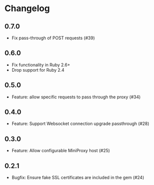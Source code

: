 # Changelog

## 0.7.0

- Fix pass-through of POST requests (#39)

## 0.6.0

- Fix functionality in Ruby 2.6+
- Drop support for Ruby 2.4

## 0.5.0

- Feature: allow specific requests to pass through the proxy (#34)

## 0.4.0

- Feature: Support Websocket connection upgrade passthrough (#28)

## 0.3.0

- Feature: Allow configurable MiniProxy host (#25)

## 0.2.1

- Bugfix: Ensure fake SSL certificates are included in the gem (#24)
